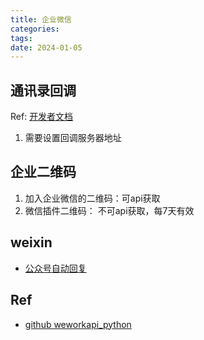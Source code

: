 ```yaml
---
title: 企业微信
categories: 
tags: 
date: 2024-01-05
---
```


## 通讯录回调

Ref: [开发者文档](https://developer.work.weixin.qq.com/document/path/90970)

1. 需要设置回调服务器地址

## 企业二维码

1. 加入企业微信的二维码：可api获取
2. 微信插件二维码： 不可api获取，每7天有效


## weixin 

- [公众号自动回复](https://github.com/abersheeran/mywxmp)


## Ref

- [github weworkapi_python](https://github.com/sbzhu/weworkapi_python/tree/master)
